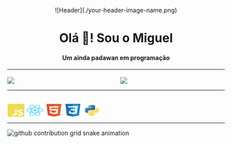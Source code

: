 <div align ="center">
  ![Header](./your-header-image-name.png)
  <h1> Olá 👋! Sou o Miguel</h1>
  <h4> Um ainda padawan em programação</h3>

  <hr></hr>
</div>

<div style="display: flex; justify-content: center;">
  <a href="https://github.com/migsv/github-readme-stats" style="flex: 1; margin-right: 10px;">
    <img height="200" align="center" src="https://github-readme-stats.vercel.app/api?username=migsv&theme=dark&ring_color=993399&show_icons=true&icon_color=993399&rank_icon=github" />
  </a>
  <a href="https://github.com/migsv/convoychat" style="flex: 1; margin-left: 10px;">
    <img height="200" align="center" src="https://github-readme-stats.vercel.app/api/top-langs?username=migsv&layout=compact&langs_count=8&card_width=335&theme=dark" />
  </a>
</div>

<hr></hr>

<div style="display: inline_block"><br>
  <img align="center" alt="Mig-Js" height="30" width="40" src="https://raw.githubusercontent.com/devicons/devicon/master/icons/javascript/javascript-plain.svg">
  <img align="center" alt="Mig-React" height="30" width="40" src="https://raw.githubusercontent.com/devicons/devicon/master/icons/react/react-original.svg">
  <img align="center" alt="Mig-HTML" height="30" width="40" src="https://raw.githubusercontent.com/devicons/devicon/master/icons/html5/html5-original.svg">
  <img align="center" alt="Mig-CSS" height="30" width="40" src="https://raw.githubusercontent.com/devicons/devicon/master/icons/css3/css3-original.svg">
  <img align="center" alt="Mig-Python" height="30" width="40" src="https://raw.githubusercontent.com/devicons/devicon/master/icons/python/python-original.svg">

</div>

<hr></hr>

<picture>
  <source media="(prefers-color-scheme: dark)" srcset="https://raw.githubusercontent.com/migsv/migsv/output/github-contribution-grid-snake-dark.svg">
  <source media="(prefers-color-scheme: light)" srcset="https://raw.githubusercontent.com/migsv/migsv/output/github-contribution-grid-snake.svg">
  <img alt="github contribution grid snake animation" src="https://raw.githubusercontent.com/migsv/migsv/output/github-contribution-grid-snake.svg">
</picture>
